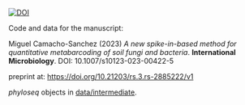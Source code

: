 
[![DOI](https://zenodo.org/badge/DOI/10.5281/zenodo.8302972.svg)](https://doi.org/10.5281/zenodo.8302972)

Code and data for the manuscript:

Miguel Camacho-Sanchez (2023) *A new spike-in-based method for quantitative metabarcoding of soil fungi and bacteria*. **International Microbiology**. DOI: 10.1007/s10123-023-00422-5

preprint at: https://doi.org/10.21203/rs.3.rs-2885222/v1

*phyloseq* objects in [data/intermediate](data/intermediate/).
